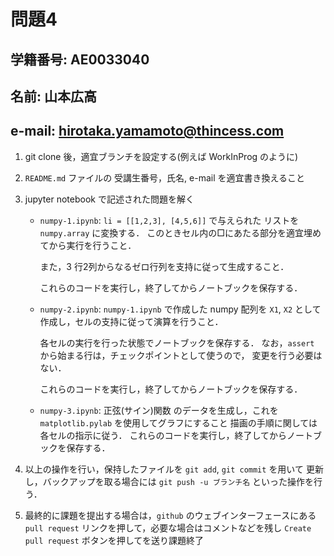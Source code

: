 # 問題4

## 学籍番号: AE0033040
## 名前: 山本広高
## e-mail: hirotaka.yamamoto@thincess.com

1. git clone 後，適宜ブランチを設定する(例えば WorkInProg のように)

2. ``README.md`` ファイルの 受講生番号，氏名, e-mail を適宜書き換えること

3. jupyter notebook で記述された問題を解く

    - `numpy-1.ipynb`: `li = [[1,2,3], [4,5,6]]` で与えられた
      リストを `numpy.array` に変換する．
      このときセル内の□にあたる部分を適宜埋めてから実行を行うこと．

      また，3 行2列からなるゼロ行列を支持に従って生成すること．

      これらのコードを実行し，終了してからノートブックを保存する．

    - `numpy-2.ipynb`: `numpy-1.ipynb` で作成した numpy 配列を
      `X1`, `X2` として作成し，セルの支持に従って演算を行うこと．

      各セルの実行を行った状態でノートブックを保存する．
      なお，`assert` から始まる行は，チェックポイントとして使うので，
      変更を行う必要はない．

      これらのコードを実行し，終了してからノートブックを保存する．

    - `numpy-3.ipynb`: 正弦(サイン)関数 のデータを生成し，これを
      `matplotlib.pylab` を使用してグラフにすること
      描画の手順に関しては各セルの指示に従う．
      これらのコードを実行し，終了してからノートブックを保存する．

4. 以上の操作を行い，保持したファイルを ``git add``, ``git commit`` を用いて
   更新し，バックアップを取る場合には ``git push -u ブランチ名`` といった操作を行う．
   
5. 最終的に課題を提出する場合は，`github` のウェブインターフェースにある 
   `pull request` リンクを押して，必要な場合はコメントなどを残し 
   `Create pull request` ボタンを押してを送り課題終了

